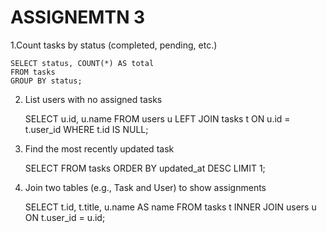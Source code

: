 # ASSIGNEMTN 3

1.Count tasks by status (completed, pending, etc.)

    SELECT status, COUNT(*) AS total
    FROM tasks
    GROUP BY status;

2. List users with no assigned tasks

   SELECT u.id, u.name
   FROM users u
   LEFT JOIN tasks t ON u.id = t.user_id
   WHERE t.id IS NULL;

3. Find the most recently updated task

   SELECT
   FROM tasks
   ORDER BY updated_at DESC
   LIMIT 1;

4. Join two tables (e.g., Task and User) to show assignments

   SELECT t.id, t.title, u.name AS name
   FROM tasks t
   INNER JOIN users u ON t.user_id = u.id;
